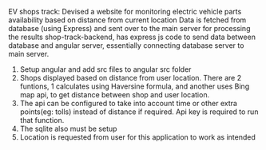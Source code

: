 EV shops track:
Devised a website for monitoring electric vehicle parts availability based on distance from current location 
Data is fetched from database (using Express) and sent over to the main server for processing the results
shop-track-backend, has express js code to send data between database and angular server, essentially connecting database server to main server.

1. Setup angular and add src files to angular src folder
2. Shops displayed based on distance from user location. There are 2 funtions, 1 calculates using Haversine formula, and another uses Bing map api, to get distance between shop and user location.
3. The api can be configured to take into account time or other extra points(eg: tolls) instead of distance if required. Api key is required to run that function.
4. The sqlite also must be setup
5. Location is requested from user for this application to work as intended
